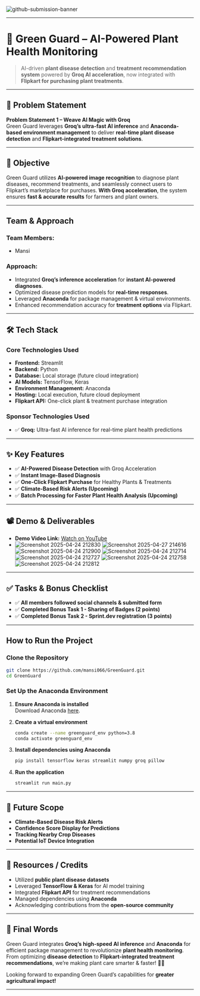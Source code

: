 ![github-submission-banner](https://github.com/user-attachments/assets/a1493b84-e4e2-456e-a791-ce35ee2bcf2f)


---

# 🚀 Green Guard – AI-Powered Plant Health Monitoring

> AI-driven **plant disease detection** and **treatment recommendation system** powered by **Groq AI acceleration**, now integrated with **Flipkart for purchasing plant treatments**.

---

##  📌 Problem Statement

**Problem Statement 1 – Weave AI Magic with Groq**  
Green Guard leverages **Groq’s ultra-fast AI inference** and **Anaconda-based environment management** to deliver **real-time plant disease detection** and **Flipkart-integrated treatment solutions**.

---

##  🎯 Objective

Green Guard utilizes **AI-powered image recognition** to diagnose plant diseases, recommend treatments, and seamlessly connect users to Flipkart’s marketplace for purchases. **With Groq acceleration**, the system ensures **fast & accurate results** for farmers and plant owners.

---

##  Team & Approach



### **Team Members:**  
- Mansi

### **Approach:**  
- Integrated **Groq’s inference acceleration** for **instant AI-powered diagnoses**.  
- Optimized disease prediction models for **real-time responses**.  
- Leveraged **Anaconda** for package management & virtual environments.  
- Enhanced recommendation accuracy for **treatment options** via Flipkart.

---

## 🛠️ Tech Stack

### **Core Technologies Used**
- **Frontend:** Streamlit  
- **Backend:** Python  
- **Database:** Local storage (future cloud integration)  
- **AI Models:** TensorFlow, Keras  
- **Environment Management:** Anaconda  
- **Hosting:** Local execution, future cloud deployment
- **Flipkart API:** One-click plant & treatment purchase integration  

### **Sponsor Technologies Used**
- ✅ **Groq:** Ultra-fast AI inference for real-time plant health predictions  

---

## ✨ Key Features

- ✅ **AI-Powered Disease Detection** with Groq Acceleration  
- ✅ **Instant Image-Based Diagnosis**  
- ✅ **One-Click Flipkart Purchase** for Healthy Plants & Treatments  
- ✅ **Climate-Based Risk Alerts (Upcoming)**  
- ✅ **Batch Processing for Faster Plant Health Analysis (Upcoming)**  

---

## 📽️ Demo & Deliverables

- **Demo Video Link:** [Watch on YouTube](https://www.youtube.com/watch?v=LXJ-LJUeLoA)
- ![Screenshot 2025-04-24 212830](https://github.com/user-attachments/assets/1bcf8885-08fb-4ae2-8d72-67c972428a40)
![Screenshot 2025-04-27 214616](https://github.com/user-attachments/assets/3154dce4-5371-4466-833c-6723a9337eec)
![Screenshot 2025-04-24 212900](https://github.com/user-attachments/assets/ef888152-288e-42e6-98a6-7cd84abe8001)
![Screenshot 2025-04-24 212714](https://github.com/user-attachments/assets/b2473ea3-dcc1-48ba-8a1d-df5cd69a22ca)
![Screenshot 2025-04-24 212727](https://github.com/user-attachments/assets/d4a269c7-02fc-4e33-a7de-bf8b3bd97e42)
![Screenshot 2025-04-24 212758](https://github.com/user-attachments/assets/8db9ea86-68be-4cb4-93b7-a035c1d8bfcc)
![Screenshot 2025-04-24 212812](https://github.com/user-attachments/assets/dd4418ee-8fa4-447e-ba47-9e410b15d949)




---

## ✅ Tasks & Bonus Checklist

- ✅ **All members followed social channels & submitted form**  
- ✅ **Completed Bonus Task 1 - Sharing of Badges (2 points)**  
- ✅ **Completed Bonus Task 2 - Sprint.dev registration (3 points)**  

---

##  How to Run the Project

### **Clone the Repository**
```bash
git clone https://github.com/mansi066/GreenGuard.git
cd GreenGuard
```

### **Set Up the Anaconda Environment**
1. **Ensure Anaconda is installed**  
   Download Anaconda [here](https://www.anaconda.com/products/distribution).

2. **Create a virtual environment**  
   ```bash
   conda create --name greenguard_env python=3.8
   conda activate greenguard_env
   ```

3. **Install dependencies using Anaconda**  
   ```bash
   pip install tensorflow keras streamlit numpy groq pillow
   ```

4. **Run the application**  
   ```bash
   streamlit run main.py
   ```

---

## 🧬 Future Scope

-  **Climate-Based Disease Risk Alerts**  
-  **Confidence Score Display for Predictions**  
-  **Tracking Nearby Crop Diseases**  
-  **Potential IoT Device Integration**  

---

## 📎 Resources / Credits

- Utilized **public plant disease datasets**  
- Leveraged **TensorFlow & Keras** for AI model training  
- Integrated **Flipkart API** for treatment recommendations  
- Managed dependencies using **Anaconda**  
- Acknowledging contributions from the **open-source community**  

---

## 🏁 Final Words

Green Guard integrates **Groq’s high-speed AI inference** and **Anaconda** for efficient package management to revolutionize **plant health monitoring**. From optimizing **disease detection** to **Flipkart-integrated treatment recommendations**, we’re making plant care smarter & faster! 🚀🌱  

Looking forward to expanding Green Guard’s capabilities for **greater agricultural impact!**  

---


